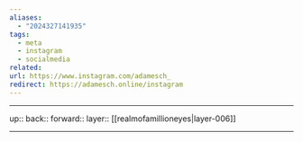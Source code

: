 ```yaml
---
aliases:
  - "2024327141935"
tags:
  - meta
  - instagram
  - socialmedia
related: 
url: https://www.instagram.com/adamesch_
redirect: https://adamesch.online/instagram
---
```




***

up:: 
back:: 
forward:: 
layer:: [[realmofamillioneyes|layer-006]]

***
